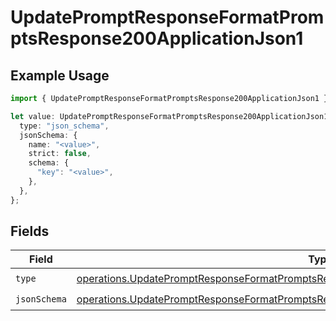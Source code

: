 # UpdatePromptResponseFormatPromptsResponse200ApplicationJson1

## Example Usage

```typescript
import { UpdatePromptResponseFormatPromptsResponse200ApplicationJson1 } from "orq-poc-typescript-multi-env-version/models/operations";

let value: UpdatePromptResponseFormatPromptsResponse200ApplicationJson1 = {
  type: "json_schema",
  jsonSchema: {
    name: "<value>",
    strict: false,
    schema: {
      "key": "<value>",
    },
  },
};
```

## Fields

| Field                                                                                                                                                                                              | Type                                                                                                                                                                                               | Required                                                                                                                                                                                           | Description                                                                                                                                                                                        |
| -------------------------------------------------------------------------------------------------------------------------------------------------------------------------------------------------- | -------------------------------------------------------------------------------------------------------------------------------------------------------------------------------------------------- | -------------------------------------------------------------------------------------------------------------------------------------------------------------------------------------------------- | -------------------------------------------------------------------------------------------------------------------------------------------------------------------------------------------------- |
| `type`                                                                                                                                                                                             | [operations.UpdatePromptResponseFormatPromptsResponse200ApplicationJSONResponseBody2Type](../../models/operations/updatepromptresponseformatpromptsresponse200applicationjsonresponsebody2type.md) | :heavy_check_mark:                                                                                                                                                                                 | N/A                                                                                                                                                                                                |
| `jsonSchema`                                                                                                                                                                                       | [operations.UpdatePromptResponseFormatPromptsResponse200JsonSchema](../../models/operations/updatepromptresponseformatpromptsresponse200jsonschema.md)                                             | :heavy_check_mark:                                                                                                                                                                                 | N/A                                                                                                                                                                                                |